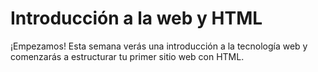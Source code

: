 # Introducción a la web y HTML
¡Empezamos! Esta semana verás una introducción a la tecnología web y comenzarás a estructurar tu primer sitio web con HTML.
